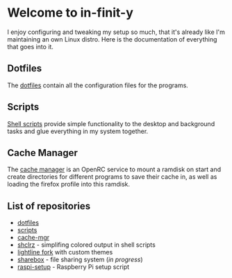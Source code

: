 
# Welcome to in-finit-y

I enjoy configuring and tweaking my setup so much, that it's already like I'm maintaining an own Linux distro.
Here is the documentation of everything that goes into it.

## Dotfiles

The [dotfiles](./dotfiles.html) contain all the configuration files for the programs.

## Scripts

[Shell scripts](./scripts.html) provide simple functionality to the desktop and background tasks
and glue everything in my system together.

## Cache Manager

The [cache manager](https://github.com/alexcoder04/cache-mgr) is an OpenRC service
to mount a ramdisk on start and create directories for different programs to save
their cache in, as well as loading the firefox profile into this ramdisk.

## List of repositories

 - [dotfiles](https://github.com/alexcoder04/dotfiles)
 - [scripts](https://github.com/alexcoder04/scripts)
 - [cache-mgr](https://github.com/alexcoder04/cache-mgr)
 - [shclrz](https://github.com/alexcoder04/shclrz) - simplifing colored output in shell scripts
 - [lightline fork](https://github.com/alexcoder04/lightline.vim) with custom themes
 - [sharebox](https://github.com/alexcoder04/sharebox) - file sharing system (*in progress*)
 - [raspi-setup](https://github.com/alexcoder04/raspi-setup) - Raspberry Pi setup script

